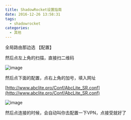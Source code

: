 ```yaml
---
title: ShadowRocket设置指南
date: 2016-12-26 13:58:31
tags:
  - shadowrocket
categories:
  - 其他
---
```

全局路由那边选 【配置】

然后点左上角的扫描，直接扫二维码

![image](http://7xsom0.com1.z0.glb.clouddn.com/677610891221404570.jpg)

然后点下面的配置，点右上角的加号，填入网址

[http://www.abclite.pro/Conf/AbcLite_SR.conf](http://www.abclite.pro/Conf/AbcLite_SR.conf)

![image](http://7xsom0.com1.z0.glb.clouddn.com/487646451113972965.jpg)

然后点连接的时候，会自动叫你去配置一下VPN，点接受就好了
